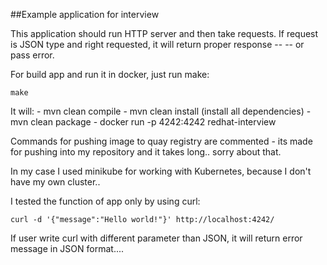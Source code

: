 ##Example application for interview

This application should run HTTP server and then take requests.
If request is JSON type and right requested, it will return proper response --
-- or pass error.

For build app and run it in docker, just run make:

```make```

It will:
	- mvn clean compile
	- mvn clean install (install all dependencies)
	- mvn clean package
	- docker run -p 4242:4242 redhat-interview

Commands for pushing image to quay registry are commented - its made for pushing into my repository and it takes long.. sorry about that.

In my case I used minikube for working with Kubernetes, because I don't have my own cluster..

I tested the function of app only by using curl:

```curl -d '{"message":"Hello world!"}' http://localhost:4242/```

If user write curl with different parameter than JSON, it will return error message in JSON format....
